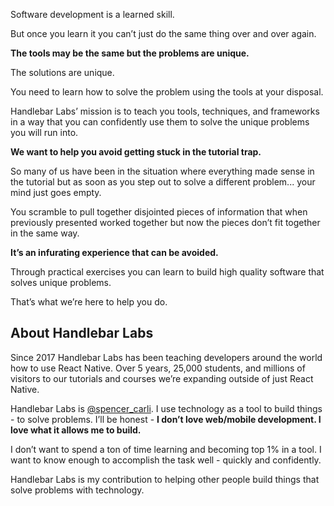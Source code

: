 <!-- 👋 Welcome to Handlebar Labs.

We've been building software and information products (for clients and internally) since 2014.

Below you can find what we're currently working on and a full archive on the [projects page](/projects). -->

Software development is a learned skill.

But once you learn it you can’t just do the same thing over and over again.

**The tools may be the same but the problems are unique.**

The solutions are unique.

You need to learn how to solve the problem using the tools at your disposal.

Handlebar Labs’ mission is to teach you tools, techniques, and frameworks in a way that you can confidently use them to solve the unique problems you will run into.

**We want to help you avoid getting stuck in the tutorial trap.**

So many of us have been in the situation where everything made sense in the tutorial but as soon as you step out to solve a different problem... your mind just goes empty.

You scramble to pull together disjointed pieces of information that when previously presented worked together but now the pieces don’t fit together in the same way.

**It’s an infurating experience that can be avoided.**

Through practical exercises you can learn to build high quality software that solves unique problems.

That’s what we’re here to help you do.

## About Handlebar Labs

Since 2017 Handlebar Labs has been teaching developers around the world how to use React Native. Over 5 years, 25,000 students, and millions of visitors to our tutorials and courses we’re expanding outside of just React Native.

Handlebar Labs is [@spencer_carli](https://twitter.com/spencer_carli). I use technology as a tool to build things - to solve problems. I’ll be honest - **I don’t love web/mobile development. I love what it allows me to build.**

I don’t want to spend a ton of time learning and becoming top 1% in a tool. I want to know enough to accomplish the task well - quickly and confidently.

Handlebar Labs is my contribution to helping other people build things that solve problems with technology.
